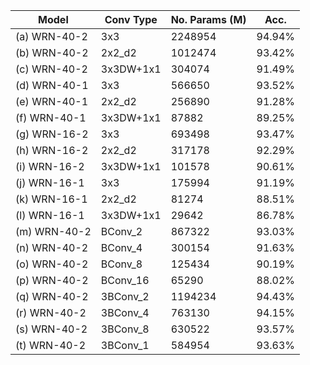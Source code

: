 | Model         | Conv Type | No. Params (M) | Acc.   | 
|---------------|-----------|----------------|--------|
|(a) WRN-40-2   | 3x3       | 2248954        | 94.94% |
|(b) WRN-40-2   | 2x2_d2    | 1012474        | 93.42% |
|(c) WRN-40-2   | 3x3DW+1x1 | 304074         | 91.49% | 
|(d) WRN-40-1   | 3x3       | 566650         | 93.52% |
|(e) WRN-40-1   | 2x2_d2    | 256890         | 91.28% | 
|(f) WRN-40-1   | 3x3DW+1x1 | 87882          | 89.25% | 
|(g) WRN-16-2   | 3x3       | 693498         | 93.47% |
|(h) WRN-16-2   | 2x2_d2    | 317178         | 92.29% | 
|(i) WRN-16-2   | 3x3DW+1x1 | 101578         | 90.61% |
|(j) WRN-16-1   | 3x3       | 175994         | 91.19% |
|(k) WRN-16-1   | 2x2_d2    | 81274          | 88.51% |
|(l) WRN-16-1   | 3x3DW+1x1 | 29642          | 86.78% | 
|(m) WRN-40-2   | BConv_2   | 867322         | 93.03% |
|(n) WRN-40-2   | BConv_4   | 300154         | 91.63% |
|(o) WRN-40-2   | BConv_8   | 125434         | 90.19% |
|(p) WRN-40-2   | BConv_16  | 65290          | 88.02% |
|(q) WRN-40-2   | 3BConv_2  | 1194234        | 94.43% |
|(r) WRN-40-2   | 3BConv_4  | 763130         | 94.15% |
|(s) WRN-40-2   | 3BConv_8  | 630522         | 93.57% |
|(t) WRN-40-2   | 3BConv_1  | 584954         | 93.63% |
